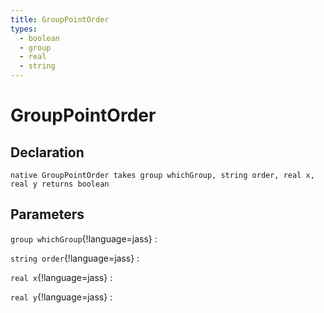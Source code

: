 ```yaml
---
title: GroupPointOrder
types:
  - boolean
  - group
  - real
  - string
---
```


# GroupPointOrder

## Declaration

```jass
native GroupPointOrder takes group whichGroup, string order, real x, real y returns boolean
```

## Parameters
`group whichGroup`{!language=jass}
: 

`string order`{!language=jass}
: 

`real x`{!language=jass}
: 

`real y`{!language=jass}
: 
